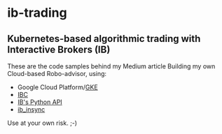 # ib-trading
## Kubernetes-based algorithmic trading with Interactive Brokers (IB)

These are the code samples behind my Medium article Building my own Cloud-based Robo-advisor, using:

* Google Cloud Platform/[GKE]
* [IBC]
* [IB's Python API]
* [ib_insync]

Use at your own risk. ;-)

[GKE]: https://cloud.google.com/kubernetes-engine/
[IBC]: https://github.com/IbcAlpha/IBC
[IB's Python API]: https://interactivebrokers.github.io/
[ib_insync]: https://github.com/erdewit/ib_insync
